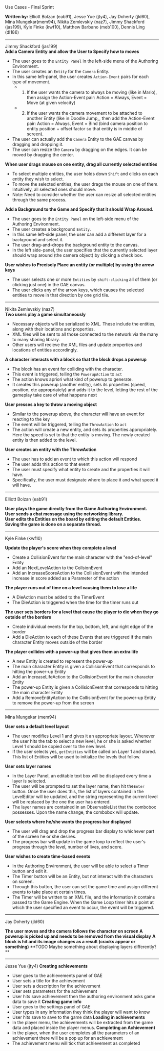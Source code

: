 Use Cases - Final Sprint

**Written by:** Elliott Bolzan (eab91), Jesse Yue (jty4), Jay Doherty (jld60), Mina Mungekar(mem94), Nikita Zemlevskiy (naz7), Jimmy Shackford (jas199), Kyle Finke (kwf10), Matthew Barbano (meb100), Dennis Ling (dl186)

---------------

Jimmy Shackford (jas199)<br>
**Add a Camera Entity and allow the User to Specify how to moves**
- The user goes to the `Entity Panel` in the left-side menu of the Authoring Environment.
- The user creates an `Entity` for the `Camera` Entity.
- In this same left-panel, the user creates `Action-Event` pairs for each type of movement.
    - 1. If the user wants the camera to always be moving (like in Mario), then assign the Action-Event pair: Action = Always, Event = Move (at given velocity)
    - 2. If the user wants the camera movement to be attached to another Entity (like in Doodle Jump_, then add the Action-Event pair: Action = Always, Event = Bind (bind camera position to entity position + offset factor so that entity is in middle of screen).
- The user can actually add the `Camera` Entity to the GAE canvas by dragging and dropping it.
- The user can resize the `Camera` by dragging on the edges. It can be moved by dragging the center.

**When user drags mouse on one entity, drag all currently selected entities**
- To select multiple entities, the user holds down `Shift` and clicks on each entity they wish to select.
- To move the selected entities, the user drags the mouse on one of them. Intuitively, all selected ones should move.
- Note: Need to consider whether the user can resize all selected entities through the same process.

**Add a Background to the Game and Specify that it should Wrap Around.**
- The user goes to the `Entity Panel` on the left-side menu of the Authoring Environment.
- The user creates a background `Entity`.
- In this same left-side panel, the user can add a different layer for a background and select it.
- The user drag-and-drops the background entity to the canvas.
- In the left side-panel, the user specifies that the currently selected layer should wrap around (the camera object) by clicking a check box.

**User wishes to Precisely Place an entity (or multiple) by using the arrow keys**
- The user selects one or more `Entities` by `shift-clicking` all of them (or clicking just one) in the GAE canvas.
- The user clicks any of the arrow keys, which causes the selected entities to move in that direction by one grid tile.

------------------

Nikita Zemlevskiy (naz7)<br>
**Two users play a game simultaneously**
- Necessary objects will be serialized to XML. These include the entities, along with their locations and properties. 
- XML files will be sent to all those connected to the network via the many to many sharing library.
- Other users will recieve the XML files and update properties and locations of entities accordingly. 
 
**A character interacts with a block so that the block drops a powerup**
- The block has an event for colliding with the character.
- This event is triggered, telling the `PowerupAction` to `act`
- The action knows apriori what kind of powerup to generate. 
- It creates this powerup (another entity), sets its properties (speed, position, etc appropriately) and adds it to the level, letting the rest of the gameplay take care of what happens next

**User presses a key to throw a moving object**
- Similar to the powerup above, the character will have an event for reacting to the key
- The event will be triggered, telling the `ThrowAction` to `act`
- The action will create a new entity, and sets its properties appropriately. Here the speed is set to that the entity is moving. The newly created entity is then added to the level.

**User creates an entity with the ThrowAction**
- The user has to add an event to which this action will respond
- The user adds this action to that event
- The user must specify what entity to create and the properties it will have.
- Specifically, the user must designate where to place it and what speed it will have.


------------

Elliott Bolzan (eab91)

**User plays the game directly from the Game Authoring Environment.**<br>
**User sends a chat message using the networking library.**<br>
**User edits the Entities on the board by editing the default Entities.**<br>
**Saving the game is done on a separate thread.**<br>

-----------

Kyle Finke (kwf10)

**Update the player's score when they complete a level**
- Create a CollisionEvent for the main character with the "end-of-level" Entity
- Add an NextLevelAction to the CollsionEvent
- Add an IncreaseScoreAction to the CollisionEvent with the intended increase in score added as a Parameter of the action

**The player runs out of time on a level causing them to lose a life**
- A DieAction must be added to the TimerEvent
- The DieAction is triggered when the time for the timer runs out

**The user sets borders for a level that cause the player to die when they go outside of the borders**
- Create individual events for the top, bottom, left, and right edge of the border
- Add a DieAction to each of these Events that are triggered if the main character Entity moves outside of the border

**The player collides with a power-up that gives them an extra life**
- A new Entity is created to represent the power-up
- The main character Entity is given a CollisionEvent that corresponds to hitting the power-up Entity
- Add an IncreaseLifeAction to the CollisionEvent for the main character Entity
- The power-up Entity is given a CollisionEvent that corresponds to hitting the main character Entity
- Add a RemoveEntityAction to the CollisionEvent for the power-up Entity to remove the power-up from the screen

---------------------

Mina Mungekar (mem94)

**User sets a default level layout**
- The user modifies Level 1 and gives it an appropriate layout. Whenever the user hits the tab to select a new level, he or she is asked whether Level 1 should be copied over to the new level. 
- If the user selects yes, `getEntities` will be called on Layer 1 and stored. This list of Entities will be used to initialize the levels that follow. 

**User sets layer names**
- In the Layer Panel, an editable text box will be displayed every time a layer is selected.
- The user will be prompted to set the layer name, then hit the`Enter` button. Once the user does this, the list of layers contained in the LevelEditor will be updated, and the string representing the current level will be replaced by the one the user has entered.
- The layer names are contained in an ObservableList that the combobox possesses. Upon the name change, the combobox will update.

**User selects where he/she wants the progress bar displayed**
- The user will drag and drop the progress bar display to whichever part of the screen he or she desires.
- The progress bar will update in the game loop to reflect the user's progress through the level, number of lives, and score.

**User wishes to create time-based events**
- In the Authoring Environment, the user will be able to select a Timer button and edit it. 
- The Timer button will be an Entity, but not interact with the characters on screen.
- Through this button, the user can set the game time and assign different events to take place at certain times.
- The Timer will be written to an XML file, and the information it contains passed to the Game Engine. When the Game Loop timer hits a point at which the user specified an event to occur, the event will be triggered.

------------

Jay Doherty (jld60)

**The user moves and the camera follows the character on screen**
**A powerup is picked up and needs to be removed from the visual display**
**A block is hit and its image changes as a result (cracks appear or something)**
**TODO Maybe something about displaying layers differently? **

------------

Jesse Yue (jty4)
**Creating achievements**
- User goes to the achievements panel of GAE
- User sets a title for the achievement
- User sets a description for the achievement
- User sets parameters for the achievement
- User hits save achievement then the authoring environment asks game data to save it
**Creating game info**
- User goes to the settings panel of GAE
- User types in any information they think the player will want to know
- User hits save to save to the game data
**Loading in achievements**
- In the player menu, the achievements will be extracted from the game data and placed inside the player menus.
**Completing an Achievement**
- In the player, when the user completes all the parameters of an achievement there will be a pop up for an achievement
- The achievement menu will tick that achievement as completed




